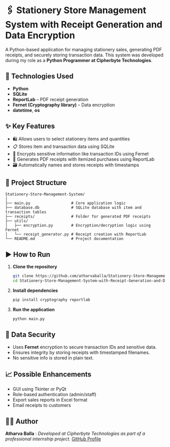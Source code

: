 # 🖇️ Stationery Store Management System with Receipt Generation and Data Encryption

A Python-based application for managing stationery sales, generating PDF receipts, and securely storing transaction data. This system was developed during my role as a **Python Programmer at Cipherbyte Technologies**.

## 🔧 Technologies Used

* **Python**
* **SQLite**
* **ReportLab** – PDF receipt generation
* **Fernet (Cryptography library)** – Data encryption
* **datetime**, **os**

## ✨ Key Features

* 🛍️ Allows users to select stationery items and quantities
* 📋 Stores item and transaction data using SQLite
* 🔐 Encrypts sensitive information like transaction IDs using Fernet
* 🧾 Generates PDF receipts with itemized purchases using ReportLab
* 🗃️ Automatically names and stores receipts with timestamps

## 📁 Project Structure

```
Stationery-Store-Management-System/
│
├── main.py                  # Core application logic
├── database.db              # SQLite database with item and transaction tables
├── receipts/                # Folder for generated PDF receipts
├── utils/
│   ├── encryption.py        # Encryption/decryption logic using Fernet
│   └── receipt_generator.py # Receipt creation with ReportLab
└── README.md                # Project documentation
```

## ▶️ How to Run

1. **Clone the repository**

   ```bash
   git clone https://github.com/atharvaballa/Stationery-Store-Management-System-with-Receipt-Generation-and-Data-Encryption.git
   cd Stationery-Store-Management-System-with-Receipt-Generation-and-Data-Encryption
   ```

2. **Install dependencies**

   ```bash
   pip install cryptography reportlab
   ```

3. **Run the application**

   ```bash
   python main.py
   ```

## 🔐 Data Security

* Uses **Fernet** encryption to secure transaction IDs and sensitive data.
* Ensures integrity by storing receipts with timestamped filenames.
* No sensitive info is stored in plain text.

## 📈 Possible Enhancements

* GUI using Tkinter or PyQt
* Role-based authentication (admin/staff)
* Export sales reports in Excel format
* Email receipts to customers

## 🧑‍💻 Author

**Atharva Balla** :
*Developed at Cipherbyte Technologies as part of a professional internship project.*
[GitHub Profile](https://github.com/atharvaballa)
